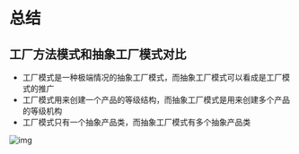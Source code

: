 # 总结

## 工厂方法模式和抽象工厂模式对比

- 工厂模式是一种极端情况的抽象工厂模式，而抽象工厂模式可以看成是工厂模式的推广
- 工厂模式用来创建一个产品的等级结构，而抽象工厂模式是用来创建多个产品的等级机构
- 工厂模式只有一个抽象产品类，而抽象工厂模式有多个抽象产品类

![img](https://img.mukewang.com/5a339175000104da12800720.jpg)

